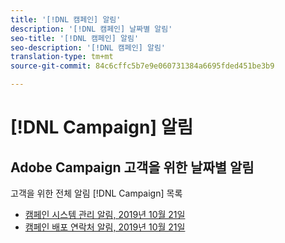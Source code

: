 ```yaml
---
title: '[!DNL 캠페인] 알림'
description: '[!DNL 캠페인] 날짜별 알림'
seo-title: '[!DNL 캠페인] 알림'
seo-description: '[!DNL 캠페인] 알림'
translation-type: tm+mt
source-git-commit: 84c6cffc5b7e9e060731384a6695fded451be3b9

---
```



# [!DNL Campaign] 알림

## Adobe Campaign 고객을 위한 날짜별 알림

고객을 위한 전체 알림 [!DNL Campaign] 목록

* [캠페인 시스템 관리 알림, 2019년 10월 21일](campaign-admin.md)
* [캠페인 배포 연락처 알림, 2019년 10월 21일](campaign-deploy.md)

